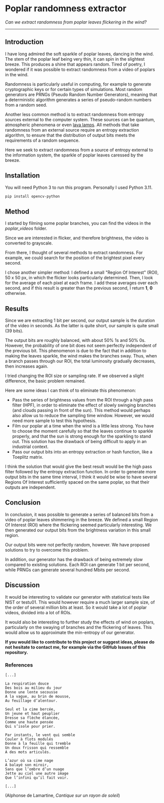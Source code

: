 # Poplar randomness extractor

*Can we extract randomness from poplar leaves flickering in the wind?*

---

## Introduction

I have long admired the soft sparkle of poplar leaves, dancing in the wind. The stem of the poplar leaf being very thin, it can spin in the slightest breeze. This produces a shine that appears random. Tired of poetry, I wondered if it was possible to extract randomness from a video of poplars in the wind.

Randomness is particularly useful in computing, for example to generate cryptographic keys or for certain types of simulations. Most random generators are PRNGs (Pseudo Random Number Generators), meaning that a deterministic algorithm generates a series of pseudo-random numbers from a random seed.

Another less common method is to extract randomness from entropy sources external to the computer system. These sources can be quantum, atmospheric phenomena or even [lava lamps](https://www.cloudflare.com/learning/ssl/lava-lamp-encryption/). All methods that take randomness from an external source require an entropy extraction algorithm, to ensure that the distribution of output bits meets the requirements of a random sequence.

Here we seek to extract randomness from a source of entropy external to the information system, the sparkle of poplar leaves caressed by the breeze.

## Installation

You will need Python 3 to run this program. Personally I used Python 3.11.

```bash
pip install opencv-python
```

## Method

I started by filming some poplar branches, you can find the videos in the *poplar_videos* folder.

Since we are interested in flicker, and therefore brightness, the video is converted to grayscale.

From there, I thought of several methods to extract randomness. For example, we could search for the position of the brightest pixel every second.

I chose another simpler method: I defined a small "Region Of Interest" (ROI), 50 x 50 px, in which the flicker looks particularly determined. Then, I look for the average of each pixel at each frame. I add these averages over each second, and if this result is greater than the previous second, I return **1**, **0** otherwise.

## Results

Since we are extracting 1 bit per second, our output sample is the duration of the video in seconds. As the latter is quite short, our sample is quite small (39 bits).

The output bits are roughly balanced, with about 50% 1s and 50% 0s. However, the probability of one bit does not seem perfectly independent of the previous bit. This phenomenon is due to the fact that in addition to making the leaves sparkle, the wind makes the branches sway. Thus, when a branch passes through our ROI, the total luminosity gradually decreases, then increases again.


I tried changing the ROI size or sampling rate. If we observed a slight difference, the basic problem remained.

Here are some ideas I can think of to eliminate this phenomenon:
- Pass the series of brightness values from the ROI through a high pass filter (HPF), in order to eliminate the effect of slowly swinging branches (and clouds passing in front of the sun). This method would perhaps also allow us to reduce the sampling time window. However, we would need more sample to test this hypothesis.
- Film our poplar at a time when the wind is a little less strong. You have to choose the moment carefully so that the leaves continue to sparkle properly, and that the sun is strong enough for the sparkling to stand out. This solution has the drawback of being difficult to apply in an industrial context.
- Pass our output bits into an entropy extraction or hash function, like a Toeplitz matrix.

I think the solution that would give the best result would be the high pass filter followed by the entropy extraction function. In order to generate more output bits in the same time interval, I think it would be wise to have several Regions Of Interest sufficiently spaced on the same poplar, so that their outputs are independent.

## Conclusion

In conclusion, it was possible to generate a series of balanced bits from a video of poplar leaves shimmering in the breeze. We defined a small Region Of Interest (ROI) where the flickering seemed particularly interesting. We then generated our output bits from the brightness variation in this small region.

Our output bits were not perfectly random, however. We have proposed solutions to try to overcome this problem.

In addition, our generator has the drawback of being extremely slow compared to existing solutions. Each ROI can generate 1 bit per second, while PRNGs can generate several hundred Mbits per second.

## Discussion

It would be interesting to validate our generator with statistical tests like NIST or testu01. This would however require a much larger sample size, of the order of several million bits at least. So it would take a lot of poplar videos, divided into a lot of ROIs.

It would also be interesting to further study the effects of wind on poplars, particularly on the swaying of branches and the flickering of leaves. This would allow us to approximate the min-entropy of our generator.

**If you would like to contribute to this project or suggest ideas, please do not hesitate to contact me, for example via the GitHub Issues of this repository.**

### References

```
[...]

La respiration douce
Des bois au milieu du jour
Donne une lente secousse
A la vague, au brin de mousse,
Au feuillage d’alentour.

Seul et la cime bercée,
Un jeune et haut peuplier
Dresse sa flèche élancée,
Comme une haute pensée
Qui s’isole pour prier.

Par instants, le vent qui semble
Couler à flots modulés
Donne à la feuille qui tremble
Un doux frisson qui ressemble
A des mots articulés.

L’azur où sa cime nage
A balayé son miroir,
Sans que l’ombre d’un nuage
Jette au ciel une autre image
Que l’infini qu’il fait voir.

[...]
```
(Alphonse de Lamartine, *Cantique sur un rayon de soleil*)